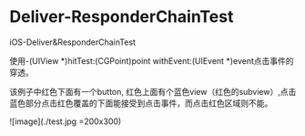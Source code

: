 # Deliver-ResponderChainTest
iOS-Deliver&amp;ResponderChainTest

使用-(UIView *)hitTest:(CGPoint)point withEvent:(UIEvent *)event点击事件的穿透。


该例子中红色下面有一个button, 红色上面有个蓝色view（红色的subview）,点击蓝色部分点击红色覆盖的下面能接受到点击事件，而点击红色区域则不能。



![image](./test.jpg  =200x300)